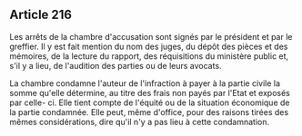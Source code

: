 Article 216
----
Les arrêts de la chambre d'accusation sont signés par le président et par le
greffier. Il y est fait mention du nom des juges, du dépôt des pièces et des
mémoires, de la lecture du rapport, des réquisitions du ministère public et,
s'il y a lieu, de l'audition des parties ou de leurs avocats.

La chambre condamne l'auteur de l'infraction à payer à la partie civile la somme
qu'elle détermine, au titre des frais non payés par l'Etat et exposés par celle-
ci. Elle tient compte de l'équité ou de la situation économique de la partie
condamnée. Elle peut, même d'office, pour des raisons tirées des mêmes
considérations, dire qu'il n'y a pas lieu à cette condamnation.
